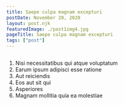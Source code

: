 ```yaml
---
title: Saepe culpa magnam excepturi
postDate: November 20, 2020
layout: post.njk
featuredImage: ./post1img4.jpg
pageTitle: Saepe culpa magnam excepturi
tags: ["post"]
---
```


<figure class="mb-6">
    <img class="w-full" src="/assets/images/singlePost/post1img1.jpg" alt="">
</figure>
<ol class="pl-10 mb-6 list-decimal">
    <li>
        Nisi necessitatibus qui atque voluptatum
    </li>
    <li>
        Earum ipsum adipisci esse ratione
    </li>
    <li>
        Aut reiciendis
    </li>
    <li>
        Eos aut sit qui
    </li>
    <li>
        Asperiores
    </li>
    <li>
        Magnam mollitia quia ea molestiae
    </li>
</ol>